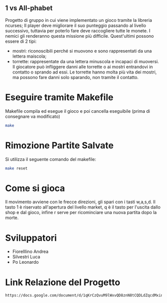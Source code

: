 ## 1 vs All-phabet
Progetto di gruppo in cui viene implementato un gioco tramite la libreria ncurses;
Il player deve migliorare il suo punteggio passando al livello successivo, tuttavia per poterlo fare 
deve raccogliere tutte le monete. I nemici gli renderanno questa missione più difficile.
Quest'ultimi possono essere di 2 tipi:
- mostri: riconoscibili perché si muovono e sono rappresentati da una lettera maiscola;
- torrette: rappresentate da una lettera minuscola e incapaci di muoversi.
Il giocatore può infliggere danni alle torrette o ai mostri entrandovi in contatto o sprando ad essi.
Le torrette hanno molta più vita dei mostri, ma possono fare danni solo sparando, 
non tramite il contatto.

# Eseguire tramite Makefile
Makefile compila ed esegue il gioco  e poi cancella eseguibile (prima di consegnare va modificato)
```sh
make
```
# Rimozione Partite Salvate
Si utilizza il seguente comando del makefile: 
```sh
make reset
```
# Come si gioca
Il movimento avviene con le frecce direzioni, gli spari con i tasti w,a,s,d. 
Il tasto 1 è riservato all'apertura del livello market, q è il tasto per l'uscita dallo shop
e dal gioco, infine r serve per ricominciare una nuova partita dopo la morte.

# Sviluppatori
- Fiorelllino Andrea
- Silvestri Luca
- Po Leonardo

# Link Relazione del Progetto
```sh
https://docs.google.com/document/d/1qKrCzQvuM9lWxvQD8znN8tCQDLdZqcdMxinh7FZyy0o/edit?usp=sharing
```
